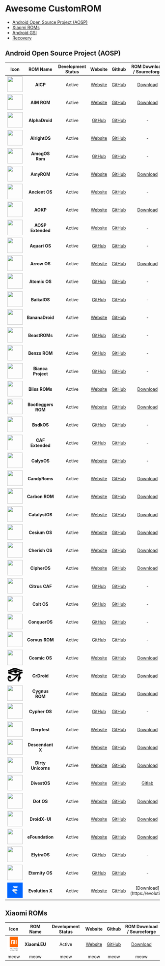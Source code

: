 # Awesome CustomROM

- [ Android Open Source Project (AOSP)](#aosp)
- [Xiaomi ROMs](#xiaomi-roms)
- [Android GSI](#android-gsi)
- [Recovery](#recovery)

## Android Open Source Project (AOSP)

|                            Icon                             |      ROM Name       | Development Status |                        Website                        |                        Github                         |              ROM Download / Sourceforge              |
| :---------------------------------------------------------: | :-----------------: | :----------------: | :---------------------------------------------------: | :---------------------------------------------------: | :--------------------------------------------------: |
|      <img src="Icons/aicp.png" width="50" height="50">      |      **AICP**       |       Active       |        [Website](https://dwnld.aicp-rom.com/)         |           [GitHub](https://github.com/AICP)           |       [Download](https://dwnld.aicp-rom.com/)        |
|     <img src="Icons/aimrom.png" width="50" height="50">     |     **AIM ROM**     |       Active       |         [Website](https://aimrom.github.io/)          |          [GitHub](https://github.com/AIMROM)          |        [Download](https://aimrom.github.io/)         |
|   <img src="Icons/alphadroid.png" width="50" height="50">   |   **AlphaDroid**    |       Active       |    [GitHub](https://github.com/AlphaDroid-Project)    |    [GitHub](https://github.com/AlphaDroid-Project)    |                          -                           |
|   <img src="Icons/alrightos.png" width="50" height="50">    |    **AlrightOS**    |       Active       |           [Website](https://alrightos.xyz/)           | [GitHub](https://github.com/AlrightAndroid-Brokenlab) |                          -                           |
|   <img src="Icons/amogosrom.png" width="50" height="50">    |   **AmogOS Rom**    |       Active       |        [GitHub](https://github.com/AmogOS-Rom)        |        [GitHub](https://github.com/AmogOS-Rom)        |                          -                           |
|     <img src="Icons/amyrom.png" width="50" height="50">     |     **AmyROM**      |       Active       |             [Website](https://amyrom.ml/)             |          [GitHub](https://github.com/amyROM)          |            [Download](https://amyrom.ml/)            |
|   <img src="Icons/ancientos.png" width="50" height="50">    |   **Ancient OS**    |       Active       |           [Website](https://ancientrom.xyz)           |       [GitHub](https://github.com/Ancient-Lab)        |                          -                           |
|      <img src="Icons/aokp.png" width="50" height="50">      |      **AOKP**       |       Active       |              [Website](http://aokp.co/)               |           [GitHub](https://github.com/AOKP)           |             [Download](http://aokp.co/)              |
| <img src="Icons/aosp-extended.png" width="50" height="50">  |  **AOSP Extended**  |       Active       |       [Website](https://www.aospextended.com/)        |       [GitHub](https://github.com/AospExtended)       |                          -                           |
|   <img src="Icons/aquari-os.png" width="50" height="50">    |    **Aquari OS**    |       Active       |         [GitHub](https://github.com/AquariOS)         |         [GitHub](https://github.com/AquariOS)         |                          -                           |
|    <img src="Icons/arrowos.png" width="50" height="50">     |    **Arrow OS**     |       Active       |            [Website](https://arrowos.net/)            |         [GitHub](https://github.com/arrowos)          |           [Download](https://arrowos.net/)           |
|    <img src="Icons/atomicos.png" width="50" height="50">    |    **Atomic OS**    |       Active       |        [GitHub](https://github.com/Atomic-OS)         |        [GitHub](https://github.com/Atomic-OS)         |                          -                           |
|    <img src="Icons/baikalos.png" width="50" height="50">    |    **BaikalOS**     |       Active       |         [GitHub](https://github.com/baikalos)         |         [GitHub](https://github.com/baikalos)         |                          -                           |
|  <img src="Icons/bananadroid.png" width="50" height="50">   |   **BananaDroid**   |       Active       |        [Website](http://www.bananadroid.com/)         |       [GitHub](https://github.com/bananadroid)        |                          -                           |
|   <img src="Icons/beastroms.png" width="50" height="50">    |    **BeastROMs**    |       Active       |        [GitHub](https://github.com/BeastRoms)         |        [GitHub](https://github.com/BeastRoms)         |                          -                           |
|    <img src="Icons/benzorom.png" width="50" height="50">    |    **Benzo ROM**    |       Active       |         [GitHub](https://github.com/BenzoRom)         |         [GitHub](https://github.com/BenzoRom)         |                          -                           |
| <img src="Icons/biancaproject.png" width="50" height="50">  | **Bianca Project**  |       Active       |      [GitHub](https://github.com/BiancaProject)       |      [GitHub](https://github.com/BiancaProject)       |                          -                           |
|   <img src="Icons/blissroms.png" width="50" height="50">    |   **Bliss ROMs**    |       Active       |           [Website](https://blissroms.com/)           |        [GitHub](https://github.com/BlissRoms)         |          [Download](https://blissroms.com/)          |
| <img src="Icons/bootleggersrom.png" width="50" height="50"> | **Bootleggers ROM** |       Active       |     [Website](https://bootleggersrom.github.io/)      |      [GitHub](https://github.com/BootleggersROM)      |    [Download](https://bootleggersrom.github.io/)     |
|     <img src="Icons/bsdkos.png" width="50" height="50">     |     **BsdkOS**      |       Active       |          [GitHub](https://github.com/bsdkOS)          |          [GitHub](https://github.com/bsdkOS)          |                          -                           |
|  <img src="Icons/caf-extended.png" width="50" height="50">  |  **CAF Extended**   |       Active       |       [GitHub](https://github.com/CAF-Extended)       |       [GitHub](https://github.com/CAF-Extended)       |                          -                           |
|    <img src="Icons/calyxos.png" width="50" height="50">     |     **CalyxOS**     |       Active       |            [Website](https://calyxos.org/)            |         [GitHub](https://github.com/CalyxOS)          |                          -                           |
|   <img src="Icons/candyroms.png" width="50" height="50">    |    **CandyRoms**    |       Active       |           [Website](https://candyroms.org/)           |        [GitHub](https://github.com/CandyRoms)         |          [Download](https://candyroms.org/)          |
|   <img src="Icons/carbonrom.png" width="50" height="50">    |   **Carbon ROM**    |       Active       |           [Website](https://carbonrom.org/)           |        [GitHub](https://github.com/CarbonROM)         |          [Download](https://carbonrom.org/)          |
|   <img src="Icons/catalystos.png" width="50" height="50">   |   **CatalystOS**    |       Active       |          [Website](https://catalystos.org/)           |     [GitHub](https://github.com/catalyst-android)     |         [Download](https://catalystos.org/)          |
|    <img src="Icons/cesiumos.png" width="50" height="50">    |    **Cesium OS**    |       Active       |           [Website](http://thecesiumos.me/)           |       [GitHub](https://github.com/CesiumOS-org)       |          [Download](http://thecesiumos.me/)          |
|   <img src="Icons/cherishos.png" width="50" height="50">    |   **Cherish OS**    |       Active       |           [Website](https://cherishos.com/)           |        [GitHub](https://github.com/CherishOS)         |          [Download](https://cherishos.com/)          |
|    <img src="Icons/cipheros.png" width="50" height="50">    |    **CipherOS**     |       Active       |        [Website](https://cipheros.github.io/)         |         [GitHub](https://github.com/CipherOS)         |       [Download](https://cipheros.github.io/)        |
|   <img src="Icons/citruscaf.png" width="50" height="50">    |   **Citrus CAF**    |       Active       |        [GitHub](https://github.com/Citrus-CAF)        |        [GitHub](https://github.com/Citrus-CAF)        |                          -                           |
|     <img src="Icons/coltos.png" width="50" height="50">     |     **Colt OS**     |       Active       |       [GitHub](https://github.com/Colt-Enigma)        |       [GitHub](https://github.com/Colt-Enigma)        |                          -                           |
|   <img src="Icons/conqueros.png" width="50" height="50">    |    **ConquerOS**    |       Active       |        [GitHub](https://github.com/ConquerOS)         |        [GitHub](https://github.com/ConquerOS)         |                          -                           |
|   <img src="Icons/corvusrom.png" width="50" height="50">    |   **Corvus ROM**    |       Active       |       [GitHub](https://github.com/Corvus-AOSP)        |       [GitHub](https://github.com/Corvus-AOSP)        |                          -                           |
|    <img src="Icons/cosmicos.png" width="50" height="50">    |    **Cosmic OS**    |       Active       |        [Website](https://cosmic-os.github.io/)        |        [GitHub](https://github.com/Cosmic-OS)         |       [Download](https://cosmic-os.github.io/)       |
|    <img src="Icons/crdroid.png" width="50" height="50">     |     **CrDroid**     |       Active       |            [Website](https://crdroid.net/)            |      [GitHub](https://github.com/crdroidandroid)      |           [Download](https://crdroid.net/)           |
|   <img src="Icons/cygnusrom.png" width="50" height="50">    |   **Cygnus ROM**    |       Active       |           [Website](https://cygnusos.com/)            |        [GitHub](https://github.com/cygnus-rom)        |          [Download](https://cygnusos.com/)           |
|    <img src="Icons/cypheros.png" width="50" height="50">    |    **Cypher OS**    |       Active       |         [GitHub](https://github.com/CypherOS)         |         [GitHub](https://github.com/CypherOS)         |                          -                           |
|    <img src="Icons/derpfest.png" width="50" height="50">    |    **Derpfest**     |       Active       |           [Website](https://derpfest.org/)            |         [GitHub](https://github.com/DerpLab)          |          [Download](https://derpfest.org/)           |
|  <img src="Icons/descendantx.png" width="50" height="50">   |  **Descendant X**   |       Active       |           [Website](https://descendant.me/)           |        [GitHub](https://github.com/Descendant)        |          [Download](https://descendant.me/)          |
| <img src="Icons/dirtyunicorns.png" width="50" height="50">  | **Dirty Unicorns**  |       Active       |         [Website](https://dirtyunicorns.com/)         |      [GitHub](https://github.com/DirtyUnicorns)       |        [Download](https://dirtyunicorns.com/)        |
|    <img src="Icons/divestos.png" width="50" height="50">    |    **DivestOS**     |       Active       |            [Website](https://divestos.org)            |     [GitHub](https://github.com/divested-mobile)      |     [Gitlab](https://gitlab.com/divested-mobile)     |
|     <img src="Icons/dotos.png" width="50" height="50">      |     **Dot OS**      |       Active       |        [Website](https://www.droidontime.com/)        |          [GitHub](https://github.com/DotOS)           |       [Download](https://www.droidontime.com/)       |
|    <img src="Icons/droidxui.png" width="50" height="50">    |    **DroidX-UI**    |       Active       |  [Website](https://droid-x-ui-github-io.vercel.app/)  |        [GitHub](https://github.com/DroidX-UI)         | [Download](https://droid-x-ui-github-io.vercel.app/) |
|  <img src="Icons/efoundation.png" width="50" height="50">   |   **eFoundation**   |       Active       |           [Website](https://e.foundation/)            |       [GitHub](https://github.com/e-foundation)       |          [Download](https://e.foundation/)           |
|    <img src="Icons/elytraos.png" width="50" height="50">    |    **ElytraOS**     |       Active       |         [GitHub](https://github.com/elytraOS)         |         [GitHub](https://github.com/elytraOS)         |                          -                           |
|   <img src="Icons/eternityos.png" width="50" height="50">   |   **Eternity OS**   |       Active       | [GitHub](https://github.com/EternityOS-Plus-Tiramisu) | [GitHub](https://github.com/EternityOS-Plus-Tiramisu) |                          -                           |
|   <img src="Icons/evolutionx.png" width="50" height="50">   |   **Evolution X**   |       Active       |          [Website](https://evolution-x.org/)          |       [GitHub](https://github.com/Evolution-X)        |             [Download](https://evolution             |

## Xiaomi ROMs

|                         Icon                          |   ROM Name    | Development Status |            Website            |                Github                 |       ROM Download / Sourceforge        |
| :---------------------------------------------------: | :-----------: | :----------------: | :---------------------------: | :-----------------------------------: | :-------------------------------------: |
| <img src="Icons/xiaomieu.png" width="50" height="50"> | **Xiaomi.EU** |       Active       | [Website](https://xiaomi.eu/) | [GitHub](https://github.com/xiaomieu) | [Download](https://download.xiaomi.eu/) |
|                         meow                          |     meow      |        meow        |             meow              |                 meow                  |                  meow                   |
